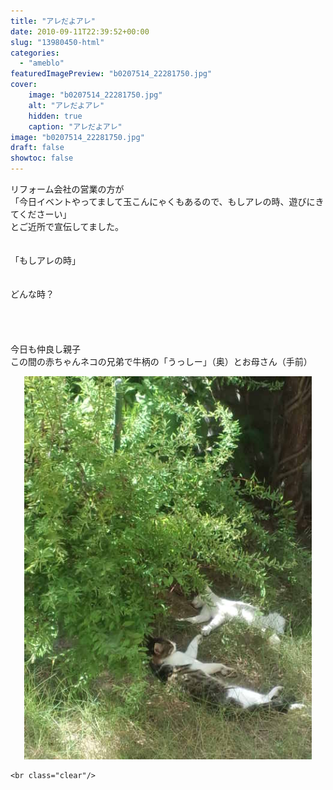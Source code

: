 ```yaml
---
title: "アレだよアレ"
date: 2010-09-11T22:39:52+00:00
slug: "13980450-html"
categories:
  - "ameblo"
featuredImagePreview: "b0207514_22281750.jpg"
cover:
    image: "b0207514_22281750.jpg"
    alt: "アレだよアレ"
    hidden: true
    caption: "アレだよアレ"
image: "b0207514_22281750.jpg"
draft: false
showtoc: false
---
```

リフォーム会社の営業の方が<br/>
「今日イベントやってまして玉こんにゃくもあるので、もしアレの時、遊びにきてくださーい」<br/>
とご近所で宣伝してました。<br/>
<br/>
<br/>
「もしアレの時」<br/>
<br/>
<br/>
どんな時？<br/>
<br/>
<br/>
<br/>
<br/>
今日も仲良し親子<br/>
この間の赤ちゃんネコの兄弟で牛柄の「うっしー」（奥）とお母さん（手前）<br/>
<center><a href="b0207514_22281750.jpg" rel="nofollow"><img src="b0207514_22281750.jpg" alt="アレだよアレ_b0207514_22281750.jpg" class="IMAGE_MID" height="613" width="460"/></a></center>

    <br class="clear"/>